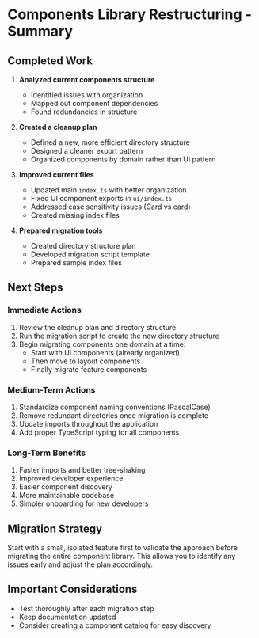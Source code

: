 # Components Library Restructuring - Summary

## Completed Work

1. **Analyzed current components structure**
   - Identified issues with organization
   - Mapped out component dependencies
   - Found redundancies in structure

2. **Created a cleanup plan**
   - Defined a new, more efficient directory structure
   - Designed a cleaner export pattern
   - Organized components by domain rather than UI pattern

3. **Improved current files**
   - Updated main `index.ts` with better organization
   - Fixed UI component exports in `ui/index.ts`
   - Addressed case sensitivity issues (Card vs card)
   - Created missing index files

4. **Prepared migration tools**
   - Created directory structure plan
   - Developed migration script template
   - Prepared sample index files

## Next Steps

### Immediate Actions
1. Review the cleanup plan and directory structure
2. Run the migration script to create the new directory structure
3. Begin migrating components one domain at a time:
   - Start with UI components (already organized)
   - Then move to layout components
   - Finally migrate feature components

### Medium-Term Actions
1. Standardize component naming conventions (PascalCase)
2. Remove redundant directories once migration is complete
3. Update imports throughout the application
4. Add proper TypeScript typing for all components

### Long-Term Benefits
1. Faster imports and better tree-shaking
2. Improved developer experience
3. Easier component discovery
4. More maintainable codebase
5. Simpler onboarding for new developers

## Migration Strategy
Start with a small, isolated feature first to validate the approach before migrating the entire component library. This allows you to identify any issues early and adjust the plan accordingly.

## Important Considerations
- Test thoroughly after each migration step
- Keep documentation updated
- Consider creating a component catalog for easy discovery 